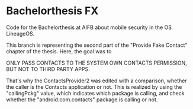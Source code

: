 # Bachelorthesis FX

Code for the Bachelorthesis at AIFB about mobile security in the OS LineageOS.

This branch is representing the second part of the "Provide Fake Contact" chapter of the thesis. Here, the goal was to 

ONLY PASS CONTACTS TO THE SYSTEM OWN CONTACTS PERMISSION, BUT NOT TO THIRD PARTY APPS.

That's why the ContactsProvider2 was edited with a comparison, whether the caller is the Contacts application or not. This is realized by  using the "callingPckg" value, which indicates which package is calling, and check whether the "android.com.contacts" package is calling or not.